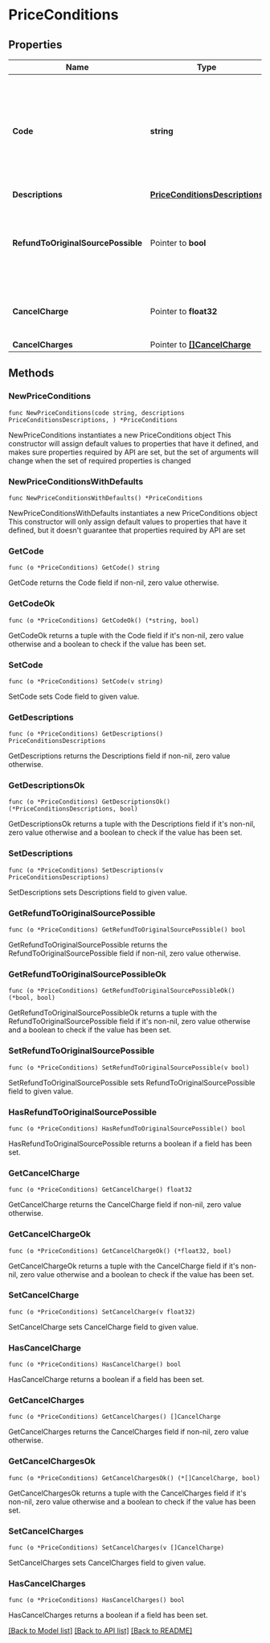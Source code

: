 # PriceConditions

## Properties

Name | Type | Description | Notes
------------ | ------------- | ------------- | -------------
**Code** | **string** | Control MD5 hash transformed from conditions content (used for current terms visibility check). | 
**Descriptions** | [**PriceConditionsDescriptions**](PriceConditionsDescriptions.md) |  | 
**RefundToOriginalSourcePossible** | Pointer to **bool** | States that if its possible to refund money to original money source | [optional] 
**CancelCharge** | Pointer to **float32** | Sum of all cancel charges in chosen currency. | [optional] 
**CancelCharges** | Pointer to [**[]CancelCharge**](CancelCharge.md) |  | [optional] 

## Methods

### NewPriceConditions

`func NewPriceConditions(code string, descriptions PriceConditionsDescriptions, ) *PriceConditions`

NewPriceConditions instantiates a new PriceConditions object
This constructor will assign default values to properties that have it defined,
and makes sure properties required by API are set, but the set of arguments
will change when the set of required properties is changed

### NewPriceConditionsWithDefaults

`func NewPriceConditionsWithDefaults() *PriceConditions`

NewPriceConditionsWithDefaults instantiates a new PriceConditions object
This constructor will only assign default values to properties that have it defined,
but it doesn't guarantee that properties required by API are set

### GetCode

`func (o *PriceConditions) GetCode() string`

GetCode returns the Code field if non-nil, zero value otherwise.

### GetCodeOk

`func (o *PriceConditions) GetCodeOk() (*string, bool)`

GetCodeOk returns a tuple with the Code field if it's non-nil, zero value otherwise
and a boolean to check if the value has been set.

### SetCode

`func (o *PriceConditions) SetCode(v string)`

SetCode sets Code field to given value.


### GetDescriptions

`func (o *PriceConditions) GetDescriptions() PriceConditionsDescriptions`

GetDescriptions returns the Descriptions field if non-nil, zero value otherwise.

### GetDescriptionsOk

`func (o *PriceConditions) GetDescriptionsOk() (*PriceConditionsDescriptions, bool)`

GetDescriptionsOk returns a tuple with the Descriptions field if it's non-nil, zero value otherwise
and a boolean to check if the value has been set.

### SetDescriptions

`func (o *PriceConditions) SetDescriptions(v PriceConditionsDescriptions)`

SetDescriptions sets Descriptions field to given value.


### GetRefundToOriginalSourcePossible

`func (o *PriceConditions) GetRefundToOriginalSourcePossible() bool`

GetRefundToOriginalSourcePossible returns the RefundToOriginalSourcePossible field if non-nil, zero value otherwise.

### GetRefundToOriginalSourcePossibleOk

`func (o *PriceConditions) GetRefundToOriginalSourcePossibleOk() (*bool, bool)`

GetRefundToOriginalSourcePossibleOk returns a tuple with the RefundToOriginalSourcePossible field if it's non-nil, zero value otherwise
and a boolean to check if the value has been set.

### SetRefundToOriginalSourcePossible

`func (o *PriceConditions) SetRefundToOriginalSourcePossible(v bool)`

SetRefundToOriginalSourcePossible sets RefundToOriginalSourcePossible field to given value.

### HasRefundToOriginalSourcePossible

`func (o *PriceConditions) HasRefundToOriginalSourcePossible() bool`

HasRefundToOriginalSourcePossible returns a boolean if a field has been set.

### GetCancelCharge

`func (o *PriceConditions) GetCancelCharge() float32`

GetCancelCharge returns the CancelCharge field if non-nil, zero value otherwise.

### GetCancelChargeOk

`func (o *PriceConditions) GetCancelChargeOk() (*float32, bool)`

GetCancelChargeOk returns a tuple with the CancelCharge field if it's non-nil, zero value otherwise
and a boolean to check if the value has been set.

### SetCancelCharge

`func (o *PriceConditions) SetCancelCharge(v float32)`

SetCancelCharge sets CancelCharge field to given value.

### HasCancelCharge

`func (o *PriceConditions) HasCancelCharge() bool`

HasCancelCharge returns a boolean if a field has been set.

### GetCancelCharges

`func (o *PriceConditions) GetCancelCharges() []CancelCharge`

GetCancelCharges returns the CancelCharges field if non-nil, zero value otherwise.

### GetCancelChargesOk

`func (o *PriceConditions) GetCancelChargesOk() (*[]CancelCharge, bool)`

GetCancelChargesOk returns a tuple with the CancelCharges field if it's non-nil, zero value otherwise
and a boolean to check if the value has been set.

### SetCancelCharges

`func (o *PriceConditions) SetCancelCharges(v []CancelCharge)`

SetCancelCharges sets CancelCharges field to given value.

### HasCancelCharges

`func (o *PriceConditions) HasCancelCharges() bool`

HasCancelCharges returns a boolean if a field has been set.


[[Back to Model list]](../README.md#documentation-for-models) [[Back to API list]](../README.md#documentation-for-api-endpoints) [[Back to README]](../README.md)


